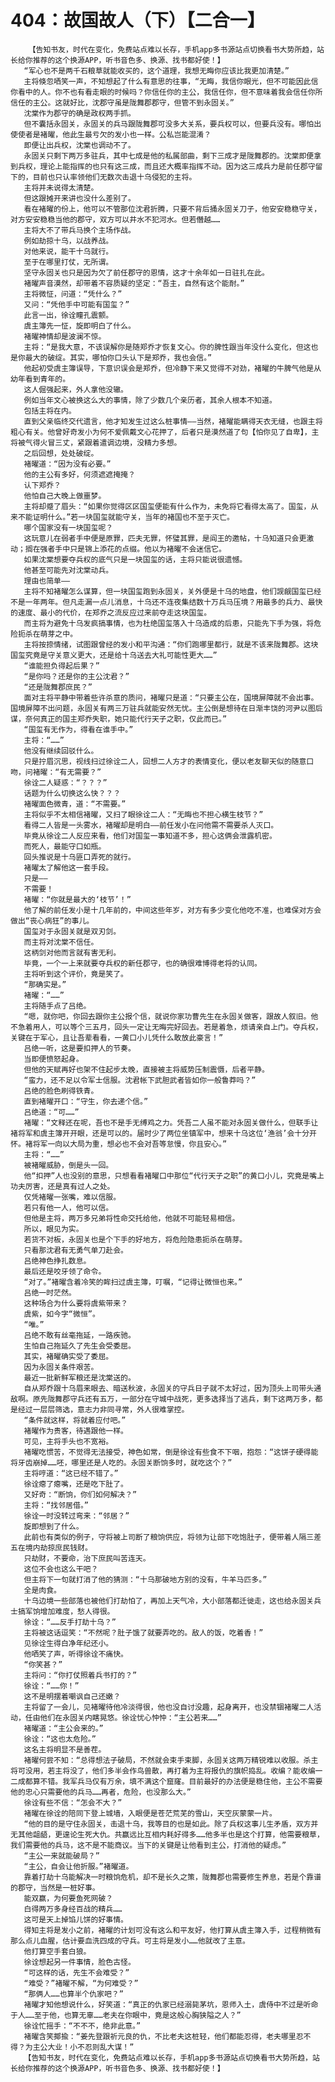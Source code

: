 # 404：故国故人（下）【二合一】
        【告知书友，时代在变化，免费站点难以长存，手机app多书源站点切换看书大势所趋，站长给你推荐的这个换源APP，听书音色多、换源、找书都好使！】
       “军心也不是两千石粮草就能收买的，这个道理，我想无晦你应该比我更加清楚。”
       主将倏忽哂笑一声，不知想起了什么有意思的往事，“无晦，我信你眼光，但不可能因此信你看中的人。你不也有看走眼的时候吗？你信任你的主公，我信任你，但不意味着我会信任你所信任的主公。这就好比，沈郡守虽是陇舞郡郡守，但管不到永固关。”
       沈棠作为郡守的确是政权两手抓。
       但不囊括永固关，永固关的兵马跟陇舞郡可没多大关系，要兵权可以，但要兵没有。哪怕出使使者是褚曜，他此生最亏欠的发小也一样。公私岂能混淆？
       即便让出兵权，沈棠也调动不了。
       永固关只剩下两万多驻兵，其中七成是他的私属部曲，剩下三成才是陇舞郡的。沈棠即便拿到兵权，理论上能指挥的也只有这三成，而且还大概率指挥不动。因为这三成兵力是前任郡守留下的，目前也只认率领他们无数次击退十乌侵犯的主将。
       主将并未说得太清楚。
       但这跟摊开来讲也没什么差别了。
       看在褚曜的份上，他可以不管那位沈君折腾，只要不背后捅永固关刀子，他安安稳稳守关，对方安安稳稳当他的郡守，双方可以井水不犯河水。但若僭越……
       主将大不了带兵马换个主场作战。
       例如劫掠十乌，以战养战。
       对他来说，能干十乌就行。
       至于在哪里打仗，无所谓。
       坚守永固关也只是因为欠了前任郡守的恩情，这才十余年如一日驻扎在此。
       褚曜声音漠然，却带着不容质疑的坚定：“吾主，自然有这个能耐。”
       主将微怔，问道：“凭什么？”
       又问：“凭他手中可能有国玺？”
       此言一出，徐诠瞳孔震颤。
       虞主簿先一怔，旋即明白了什么。
       褚曜神情却是波澜不惊。
       主将：“是我大意，不该误解你是随郑乔才恢复文心。你的脾性跟当年没什么变化，但这也是你最大的破绽。其实，哪怕你口头认下是郑乔，我也会信。”
       他起初受虞主簿误导，下意识误会是郑乔，但冷静下来又觉得不对劲，褚曜的牛脾气他是从幼年看到青年的。
       这人倔强起来，外人拿他没辙。
       例如当年文心被换这么大的事情，除了少数几个亲历者，其余人根本不知道。
       包括主将在内。
       直到父亲临终交代遗言，他才知发生过这么桩事情——当然，褚曜能瞒得天衣无缝，也跟主将粗心有关。他曾好奇发小为何不爱佩戴文心花押了，后者只是漠然道了句【怕你见了自卑】，主将被气得火冒三丈，紧跟着遣调边境，没精力多想。
       之后回想，处处破绽。
       褚曜道：“因为没有必要。”
       他的主公有多好，何须遮遮掩掩？
       认下郑乔？
       他怕自己大晚上做噩梦。
       主将却蹙了眉头：“如果你觉得区区国玺便能有什么作为，未免将它看得太高了。国玺，从来不能证明什么。”若一块国玺就能守关，当年的褚国也不至于灭亡。
       哪个国家没有一块国玺呢？
       这玩意儿在弱者手中便是原罪，匹夫无罪，怀璧其罪，是阎王的邀帖，十乌知道只会更激动；搁在强者手中只是锦上添花的点缀。他以为褚曜不会迷信它。
       如果沈棠想要夺兵权的底气只是一块国玺的话，主将只能说很遗憾。
       他甚至可能先对沈棠动兵。
       理由也简单——
       主将不知褚曜怎么谋算，但一块国玺跑到永固关，关外便是十乌的地盘，他们觊觎国玺已经不是一年两年。但凡走漏一点儿消息，十乌还不连夜集结数十万兵马压境？用最多的兵力、最快的速度、最小的代价，在郑乔之流反应过来前夺走这块国玺。
       而主将为避免十乌发疯搞事情，也为杜绝国玺落入十乌造成的后患，只能先下手为强，将危险扼杀在萌芽之中。
       主将按捺情绪，试图跟曾经的发小和平沟通：“你们跑哪里都行，就是不该来陇舞郡。这块国玺究竟是守关意义更大，还是给十乌送去大礼可能性更大……”
       “谁能担负得起后果？”
       “是你吗？还是你的主公沈君？”
       “还是陇舞郡庶民？”
       面对主将平静中带着些许杀意的质问，褚曜只是道：“只要主公在，国境屏障就不会出事。国境屏障不出问题，永固关有两三万驻兵就能安然无忧。主公倒是想待在日渐丰饶的河尹以图后谋，奈何真正的国主郑乔失职，她只能代行天子之职，仅此而已。”
       “国玺有无作为，得看在谁手中。”
       主将：“……”
       他没有继续回驳什么。
       只是拧眉沉思，视线扫过徐诠二人，回想二人方才的表情变化，便以老友聊天似的随意口吻，问褚曜：“有无需要？”
       徐诠二人疑惑：“？？？”
       话题为什么切换这么快？？？
       褚曜面色微青，道：“不需要。”
       主将似乎不太相信褚曜，又扫了眼徐诠二人：“无晦也不担心横生枝节？”
       看得二人皆是一头雾水，褚曜却是明白——前任发小在问他需不需要杀人灭口。
       毕竟从徐诠二人反应来看，他们对国玺一事知道不多，担心这俩会泄露机密。
       而死人，最能守口如瓶。
       回头推说是十乌匪口弄死的就行。
       褚曜太了解他这一套手段。
       只是——
       不需要！
       褚曜：“你就是最大的‘枝节’！”
       他了解的前任发小是十几年前的，中间这些年岁，对方有多少变化他吃不准，也难保对方会做出“丧心病狂”的事儿。
       国玺对于永固关就是双刃剑。
       而主将对沈棠不信任。
       这柄剑对他而言就有害无利。
       毕竟，一个一上来就要夺兵权的新任郡守，也的确很难博得老将的认同。
       主将听到这个评价，竟是笑了。
       “那确实是。”
       褚曜：“……”
       主将随手点了吕绝。
       “嗯，就你吧，你回去跟你主公报个信，就说你家功曹先生在永固关做客，跟故人叙旧。他不急着用人，可以等个三五月，回头一定让无晦完好回去。若是着急，烦请亲自上门。夺兵权，关键在于军心，且让吾辈看看，一黄口小儿凭什么敢放此豪言！”
       吕绝一听，这是要扣押人的节奏。
       当即便愤怒起身。
       但他的天赋再好也架不住起步太晚，直接被主将威势压制震慑，后者平静。
       “蛮力，还不足以令军士信服。沈君帐下武胆武者皆如你一般鲁莽吗？”
       吕绝的脸色刷得铁青。
       直到褚曜开口：“守生，你去递个信。”
       吕绝道：“可……”
       褚曜：“文释还在呢，吾也不是手无缚鸡之力。凭吾二人虽不能对永固关做什么，但联手让褚将军和虞主簿开开眼，还是可以的。届时少了两位坐镇军中，想来十乌这位‘渔翁’会十分开怀。褚将军一向以大局为重，想必也不会对吾等怠慢，你且安心。”
       主将：“……”
       被褚曜威胁，倒是头一回。
       他“扣押”人也没别的意思，只想看看褚曜口中那位“代行天子之职”的黄口小儿，究竟是嘴上功夫厉害，还是真有过人之处。
       仅凭褚曜一张嘴，难以信服。
       若只有他一人，他可以信。
       但他是主将，两万多兄弟将性命交托给他，他就不可能轻易相信。
       所以，眼见为实。
       若货不对板，永固关也是个下手的好地方，将危险隐患扼杀在萌芽。
       只看那沈君有无勇气单刀赴会。
       吕绝神色挣扎数息。
       最后还是咬牙领了命令。
       “对了。”褚曜含着冷笑的眸扫过虞主簿，叮嘱，“记得让微恒也来。”
       吕绝一时茫然。
       这种场合为什么要将虞紫带来？
       虞紫，如今字“微恒”。
       “唯。”
       吕绝不敢有丝毫拖延，一路疾驰。
       生怕自己拖延久了先生会受委屈。
       其实，褚曜确实受了委屈。
       因为永固关条件艰苦。
       最近一批新鲜军粮还是沈棠送的。
       自从郑乔跟十乌眉来眼去、暗送秋波，永固关的守兵日子就不太好过，因为顶头上司带头通敌啊。原先陇舞郡守兵还有五万，一部分在守城中战死，更多选择当了逃兵，剩下这两万多，都是经过一层层筛选，意志力非同寻常，外人很难掌控。
       “条件就这样，将就着应付吧。”
       褚曜作为贵客，待遇跟他一样。
       可见，主将手头也不宽裕。
       褚曜吃惯苦，不觉得无法接受，神色如常，倒是徐诠有些食不下咽，抱怨：“这饼子硬得能将牙齿崩掉……呸，哪里还是人吃的。永固关断饷多时，就吃这个？”
       主将哼道：“这已经不错了。”
       徐诠瘪了瘪嘴，还是吃下肚了。
       又好奇：“断饷，你们如何解决？”
       主将：“找邻居借。”
       徐诠一时没转过弯来：“邻居？”
       旋即想到了什么。
       此前也有类似的例子，守将被上司断了粮饷供应，将领为让部下吃饱肚子，便带着人隔三差五在境内劫掠庶民钱财。
       只劫财，不要命，治下庶民叫苦连天。
       这位不会也这么干吧？
       但主将下一句就打消了他的猜测：“十乌那破地方别的没有，牛羊马匹多。”
       全是肉食。
       十乌边境一些部落也被他们打劫怕了，再加上天气冷，大小部落都迁徙走，这也给永固关兵士搞军饷增加难度，愁人得很。
       徐诠：“……反手打劫十乌？”
       主将被这话逗笑：“不然呢？肚子饿了就要弄吃的。敌人的饭，吃着香！”
       见徐诠生得白净年纪还小。
       他哂笑了声，听得徐诠不痛快。
       “你笑甚？”
       主将问：“你打仗照着兵书打的？”
       徐诠：“……你！”
       这不是明摆着嘲讽自己还嫩？
       主将留了一会儿，见褚曜待他冷淡得很，他也没自讨没趣，起身离开，也没禁锢褚曜二人活动，任由他们在永固关内瞎晃悠。徐诠忧心忡忡：“主公若来……”
       褚曜道：“主公会来的。”
       徐诠：“这也太危险。”
       这名主将明显不是善茬。
       褚曜何尝不知：“总得想法子破局，不然就会束手束脚，永固关这两万精锐难以收服。杀主将可没用，若主将没了，他们多半会作鸟兽散，再打着为主将报仇的旗帜捣乱。收编？能收编一二成都算不错。我军兵马仅有万余，填不满这个窟窿。目前最好的办法便是稳住他，主公不需要他的忠心只需要他的兵马……再者，危险，也没那么大。”
       徐诠有些不信：“怎会不大？”
       褚曜在徐诠的陪同下登上城墙，入眼便是苍茫荒芜的雪山，天空灰蒙蒙一片。
       “他的目的是守住永固关，击退十乌，我等目的也是如此。除了兵权这事儿生矛盾，双方并无其他龃龉，更遑论生死大仇。共赢远比互相内耗好得多……他多半也是这个打算，他需要粮草，我们需要他的兵马，这不是不能商议。当下的关键是让他看到主公，打消他的疑虑。”
       “主公一来就能破局？”
       “主公，自会让他折服。”褚曜道。
       靠着打劫十乌能解决一时粮饷危机，却不是长久之策，陇舞郡也需要修生养息，若是个靠谱的郡守，当然是一桩好事。
       能双赢，为何要鱼死网破？
       白得两万多身经百战的精兵……
       这可是天上掉馅儿饼的好事情。
       得知主将是发小之前，褚曜的计划可没有这么和平友好，他打算从虞主簿入手，过程稍微有那么点儿血腥，估计要血洗四成的守兵。可主将是发小……他就改了主意。
       他打算空手套白狼。
       徐诠想起另一件事情，脸色古怪。
       “可这样的话，先生不会难受？”
       “难受？”褚曜不解，“为何难受？”
       “那俩人……也算半个仇家吧？”
       褚曜才知他想说什么，好笑道：“真正的仇家已经溺毙茅坑，恩师入土，虞侍中不过是听命于人……至于他，也算无辜……老夫在你眼中，竟是这般心胸狭隘之人？”
       徐诠忙摇手：“不不不，绝非此意。”
       褚曜含笑揶揄：“姜先登跟祈元良的仇，不比老夫这桩轻，他们都能忍得，老夫哪里忍不得？为主公大业！小不忍则乱大谋！”
       【告知书友，时代在变化，免费站点难以长存，手机app多书源站点切换看书大势所趋，站长给你推荐的这个换源APP，听书音色多、换源、找书都好使！】